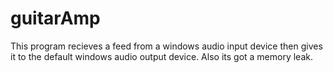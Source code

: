 # guitarAmp
This program recieves a feed from a windows audio input device then gives it to the default windows audio output device.
Also its got a memory leak.
